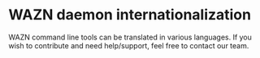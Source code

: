 WAZN daemon internationalization
==================================

WAZN command line tools can be translated in various languages. If you wish to contribute and need help/support, feel free to contact our team.
